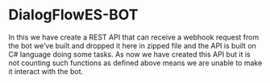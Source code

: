 # DialogFlowES-BOT
In this we have create a REST API that can receive a webhook request from the bot we’ve built and dropped it here in zipped file and the API is built on C# language doing some tasks. As now we have created this API but it is not counting such functions as defined above means we are unable to make it interact with the bot.

